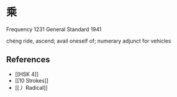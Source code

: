 # 乘
Frequency 1231
General Standard 1941

chéng
ride, ascend; avail oneself of; numerary adjunct for vehicles

## References
- [[HSK 4]]
- [[10 Strokes]]
- [[丿 Radical]]